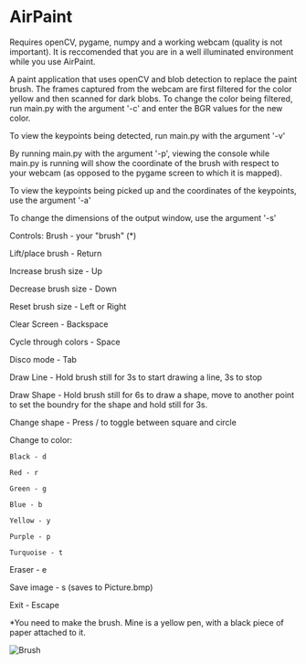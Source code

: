 # AirPaint
Requires openCV, pygame, numpy and a working webcam (quality is not important).
It is reccomended that you are in a well illuminated environment while you use
AirPaint.

A paint application that uses openCV and blob detection to replace the paint brush.
The frames captured from the webcam are first filtered for the color yellow and then
scanned for dark blobs. To change the color being filtered, run main.py with the 
argument '-c' and enter the BGR values for the new color.

To view the keypoints being detected, run main.py with the argument '-v'
  
By running main.py with the argument '-p', viewing the console while main.py is running 
will show the coordinate of the brush with respect to your webcam 
(as opposed to the pygame screen to which it is mapped).

To view the keypoints being picked up and the coordinates of the keypoints, use the 
argument '-a'

To change the dimensions of the output window, use the argument '-s'

Controls:
  Brush - your "brush" (*)
  
  Lift/place brush - Return
  
  Increase brush size - Up
  
  Decrease brush size - Down
  
  Reset brush size - Left or Right

  Clear Screen - Backspace

  Cycle through colors - Space
  
  Disco mode - Tab

  Draw Line - Hold brush still for 3s to start drawing a line, 3s to stop

  Draw Shape - Hold brush still for 6s to draw a shape, move to another point to set the boundry for the shape and hold still for 3s.

  Change shape - Press / to toggle between square and circle
  
  Change to color:	
  
  	Black - d
  	
  	Red - r
  	
  	Green - g
  	
  	Blue - b
  	
  	Yellow - y
  	
  	Purple - p
  	
  	Turquoise - t

  Eraser - e
  
  Save image - s (saves to Picture.bmp)

  Exit - Escape 
  

*You need to make the brush. Mine is a yellow pen, with a black piece of paper attached to it.

![Brush](http://i.imgur.com/K6bKWJx.jpg "Brush")

